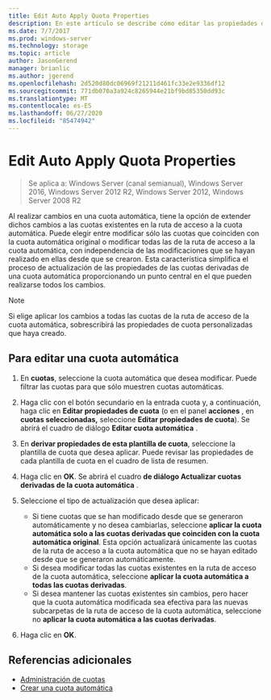 ```yaml
---
title: Edit Auto Apply Quota Properties
description: En este artículo se describe cómo editar las propiedades de la cuota automática
ms.date: 7/7/2017
ms.prod: windows-server
ms.technology: storage
ms.topic: article
author: JasonGerend
manager: brianlic
ms.author: jgerend
ms.openlocfilehash: 2d520d80dc06969f21211d461fc33e2e9336df12
ms.sourcegitcommit: 771db070a3a924c8265944e21bf9bd85350dd93c
ms.translationtype: MT
ms.contentlocale: es-ES
ms.lasthandoff: 06/27/2020
ms.locfileid: "85474942"
---
```

# <a name="edit-auto-apply-quota-properties"></a>Edit Auto Apply Quota Properties

> Se aplica a: Windows Server (canal semianual), Windows Server 2016, Windows Server 2012 R2, Windows Server 2012, Windows Server 2008 R2

Al realizar cambios en una cuota automática, tiene la opción de extender dichos cambios a las cuotas existentes en la ruta de acceso a la cuota automática. Puede elegir entre modificar sólo las cuotas que coinciden con la cuota automática original o modificar todas las de la ruta de acceso a la cuota automática, con independencia de las modificaciones que se hayan realizado en ellas desde que se crearon. Esta característica simplifica el proceso de actualización de las propiedades de las cuotas derivadas de una cuota automática proporcionando un punto central en el que pueden realizarse todos los cambios.

> [!Note]
> Si elige aplicar los cambios a todas las cuotas de la ruta de acceso de la cuota automática, sobrescribirá las propiedades de cuota personalizadas que haya creado.

## <a name="to-edit-an-auto-apply-quota"></a>Para editar una cuota automática

1.  En **cuotas**, seleccione la cuota automática que desea modificar. Puede filtrar las cuotas para que sólo muestren cuotas automáticas.

2.  Haga clic con el botón secundario en la entrada cuota y, a continuación, haga clic en **Editar propiedades de cuota** (o en el panel **acciones** , en **cuotas seleccionadas,** seleccione **Editar propiedades de cuota**). Se abrirá el cuadro de diálogo **Editar cuota automática** .

3.  En **derivar propiedades de esta plantilla de cuota**, seleccione la plantilla de cuota que desea aplicar. Puede revisar las propiedades de cada plantilla de cuota en el cuadro de lista de resumen.

4.  Haga clic en **OK**. Se abrirá el cuadro **de diálogo Actualizar cuotas derivadas de la cuota automática** .

5.  Seleccione el tipo de actualización que desea aplicar:

    -   Si tiene cuotas que se han modificado desde que se generaron automáticamente y no desea cambiarlas, seleccione **aplicar la cuota automática solo a las cuotas derivadas que coinciden con la cuota automática original**. Esta opción actualizará únicamente las cuotas de la ruta de acceso a la cuota automática que no se hayan editado desde que se generaron automáticamente.
    -   Si desea modificar todas las cuotas existentes en la ruta de acceso de la cuota automática, seleccione **aplicar la cuota automática a todas las cuotas derivadas**.
    -   Si desea mantener las cuotas existentes sin cambios, pero hacer que la cuota automática modificada sea efectiva para las nuevas subcarpetas de la ruta de acceso de la cuota automática, seleccione no **aplicar la cuota automática a las cuotas derivadas**.

6.  Haga clic en **OK**.

## <a name="additional-references"></a>Referencias adicionales

-   [Administración de cuotas](quota-management.md)
-   [Crear una cuota automática](create-auto-apply-quota.md)



